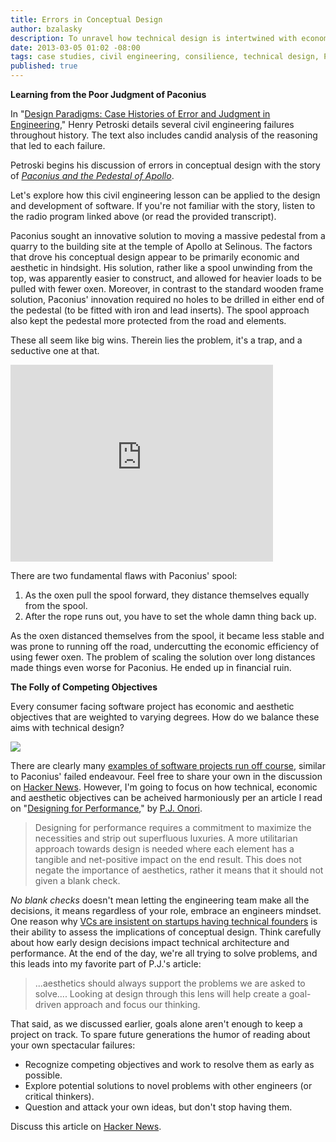 ```yaml
---
title: Errors in Conceptual Design
author: bzalasky
description: To unravel how technical design is intertwined with economic and aesthetic objectives, look to past failures.    
date: 2013-03-05 01:02 -08:00
tags: case studies, civil engineering, consilience, technical design, Paconius, designing for performance
published: true
---
```


<strong>Learning from the Poor Judgment of Paconius</strong>

In "[Design Paradigms: Case Histories of Error and Judgment in Engineering](http://www.amazon.com/gp/product/0521466490/ref=as_li_tf_tl?ie=UTF8&camp=1789&creative=9325&creativeASIN=0521466490&linkCode=as2&tag=rockhodigita-20)," Henry Petroski details several civil engineering failures throughout history. The text also includes candid analysis of the reasoning that led to each failure. 

Petroski begins his discussion of errors in conceptual design with the story of *[Paconius and the Pedestal of Apollo](http://www.kuhf.org/programaudio/engines/eng1101_64k.m3u)*.

Let's explore how this civil engineering lesson can be applied to the design and development of software. If you're not familiar with the story, listen to the radio program linked above (or read the provided transcript).

Paconius sought an innovative solution to moving a massive pedestal from a quarry to the building site at the temple of Apollo at Selinous. The factors that drove his conceptual design appear to be primarily economic and aesthetic in hindsight. His solution, rather like a spool unwinding from the top, was apparently easier to construct, and allowed for heavier loads to be pulled with fewer oxen. Moreover, in contrast to the standard wooden frame solution, Paconius' innovation required no holes to be drilled in either end of the pedestal (to be fitted with iron and lead inserts). The spool approach also kept the pedestal more protected from the road and elements. 

These all seem like big wins. Therein lies the problem, it's a trap, and a seductive one at that.

<iframe width="420" height="315" src="http://www.youtube.com/embed/dddAi8FF3F4" frameborder="0" allowfullscreen></iframe>

There are two fundamental flaws with Paconius' spool:

1. As the oxen pull the spool forward, they distance themselves equally from the spool.
2. After the rope runs out, you have to set the whole damn thing back up.

As the oxen distanced themselves from the spool, it became less stable and was prone to running off the road, undercutting the economic efficiency of using fewer oxen. The problem of scaling the solution over long distances made things even worse for Paconius. He ended up in financial ruin.

<strong>The Folly of Competing Objectives</strong>

Every consumer facing software project has economic and aesthetic objectives that are weighted to varying degrees. How do we balance these aims with technical design?  

<img class="stipple-nowrap" src="/images/competing-objectives.png">

There are clearly many [examples of software projects run off course](http://en.wikipedia.org/wiki/Anti-pattern), similar to Paconius' failed endeavour. Feel free to share your own in the discussion on [Hacker News](http://news.ycombinator.com/item?id=5330234). However, I'm going to focus on how technical, economic and aesthetic objectives can be acheived harmoniously per an article I read on "[Designing for Performance](http://webdesign.tutsplus.com/articles/user-experience-articles/designing-for-performance/)," by [P.J. Onori](https://twitter.com/somerandomdude).

<blockquote cite="http://webdesign.tutsplus.com/articles/user-experience-articles/designing-for-performance/">
Designing for performance requires a commitment to maximize the necessities and strip out superfluous luxuries. A more utilitarian approach towards design is needed where each element has a tangible and net-positive impact on the end result. This does not negate the importance of aesthetics, rather it means that it should not given a blank check.
</blockquote>

*No blank checks* doesn't mean letting the engineering team make all the decisions, it means regardless of your role, embrace an engineers mindset. One reason why [VCs are insistent on startups having technical founders](http://allthingsd.com/20130305/seven-more-questions-for-andreessen-horowitz-enterprise-dude-peter-levine/?mod=tweet) is their ability to assess the implications of conceptual design. Think carefully about how early design decisions impact technical architecture and performance. At the end of the day, we're all trying to solve problems, and this leads into my favorite part of P.J.'s article:

<blockquote cite="http://webdesign.tutsplus.com/articles/user-experience-articles/designing-for-performance/">
...aesthetics should always support the problems we are asked to solve.... Looking at design through this lens will help create a goal-driven approach and focus our thinking. 
</blockquote>     

That said, as we discussed earlier, goals alone aren't enough to keep a project on track. To spare future generations the humor of reading about your own spectacular failures:

- Recognize competing objectives and work to resolve them as early as possible.
- Explore potential solutions to novel problems with other engineers (or critical thinkers). 
- Question and attack your own ideas, but don't stop having them.

Discuss this article on [Hacker News](http://news.ycombinator.com/item?id=5330234).

